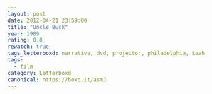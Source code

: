 ```yaml
---
layout: post 
date: 2012-04-21 23:59:00
title: "Uncle Buck"
year: 1989
rating: 0.8
rewatch: true
tags_letterboxd: narrative, dvd, projector, philadelphia, Leah
tags:
  - film
category: Letterboxd
canonical: https://boxd.it/asmJ
---
```

